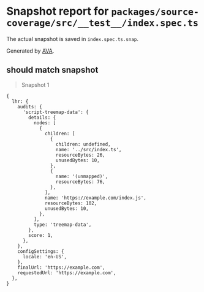 # Snapshot report for `packages/source-coverage/src/__test__/index.spec.ts`

The actual snapshot is saved in `index.spec.ts.snap`.

Generated by [AVA](https://avajs.dev).

## should match snapshot

> Snapshot 1

    {
      lhr: {
        audits: {
          'script-treemap-data': {
            details: {
              nodes: [
                {
                  children: [
                    {
                      children: undefined,
                      name: '../src/index.ts',
                      resourceBytes: 26,
                      unusedBytes: 10,
                    },
                    {
                      name: '(unmapped)',
                      resourceBytes: 76,
                    },
                  ],
                  name: 'https://example.com/index.js',
                  resourceBytes: 102,
                  unusedBytes: 10,
                },
              ],
              type: 'treemap-data',
            },
            score: 1,
          },
        },
        configSettings: {
          locale: 'en-US',
        },
        finalUrl: 'https://example.com',
        requestedUrl: 'https://example.com',
      },
    }
